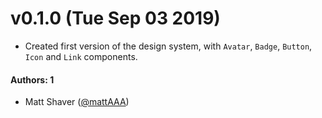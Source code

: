 # v0.1.0 (Tue Sep 03 2019)

-   Created first version of the design system, with `Avatar`, `Badge`, `Button`, `Icon` and `Link` components.

#### Authors: 1

-   Matt Shaver ([@mattAAA](https://github.com/mattAAA))
